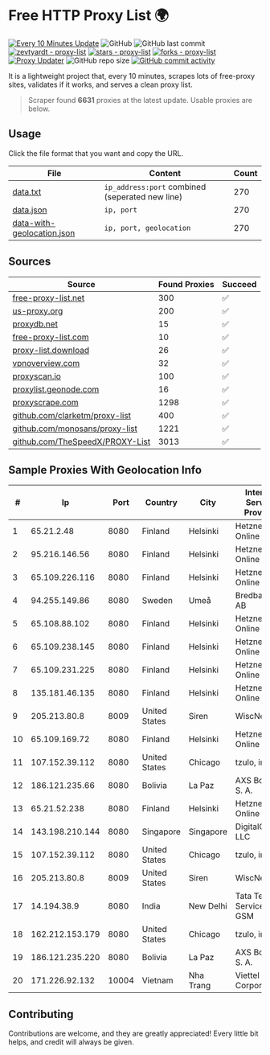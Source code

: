 
# Free HTTP Proxy List 🌍

[![Every 10 Minutes Update](https://github.com/mertguvencli/http-proxy-list/actions/workflows/main.yml/badge.svg?branch=main)](https://github.com/mertguvencli/http-proxy-list/actions/workflows/main.yml)
![GitHub](https://img.shields.io/github/license/mertguvencli/http-proxy-list)
![GitHub last commit](https://img.shields.io/github/last-commit/mertguvencli/http-proxy-list)
[![zevtyardt - proxy-list](https://img.shields.io/static/v1?label=zevtyardt&message=proxy-list&color=blue&logo=github)](https://github.com/zevtyardt/proxy-list "Go to GitHub repo")
[![stars - proxy-list](https://img.shields.io/github/stars/zevtyardt/proxy-list?style=social)](https://github.com/zevtyardt/proxy-list)
[![forks - proxy-list](https://img.shields.io/github/forks/zevtyardt/proxy-list?style=social)](https://github.com/zevtyardt/proxy-list)
[![Proxy Updater](https://github.com/zevtyardt/proxy-list/workflows/Proxy%20Updater/badge.svg)](https://github.com/zevtyardt/proxy-list/actions?query=workflow:"Proxy+Updater")
![GitHub repo size](https://img.shields.io/github/repo-size/zevtyardt/proxy-list)
[![GitHub commit activity](https://img.shields.io/github/commit-activity/m/zevtyardt/proxy-list?logo=commits)](https://github.com/zevtyardt/proxy-list/commits/main)

It is a lightweight project that, every 10 minutes, scrapes lots of free-proxy sites, validates if it works, and serves a clean proxy list.

> Scraper found **6631** proxies at the latest update. Usable proxies are below.

## Usage

Click the file format that you want and copy the URL.

|File|Content|Count|
|----|-------|-----|
|[data.txt](https://raw.githubusercontent.com/mertguvencli/http-proxy-list/main/proxy-list/data.txt)|`ip_address:port` combined (seperated new line)|270|
|[data.json](https://raw.githubusercontent.com/mertguvencli/http-proxy-list/main/proxy-list/data.json)|`ip, port`|270|
|[data-with-geolocation.json](https://raw.githubusercontent.com/mertguvencli/http-proxy-list/main/proxy-list/data-with-geolocation.json)|`ip, port, geolocation`|270|

## Sources

|Source|Found Proxies|Succeed|
|------|-------------|-------|
|[free-proxy-list.net](https://free-proxy-list.net)|300|✅|
|[us-proxy.org](https://www.us-proxy.org)|200|✅|
|[proxydb.net](http://proxydb.net)|15|✅|
|[free-proxy-list.com](https://free-proxy-list.com/?page=&port=&type%5B%5D=http&type%5B%5D=https&up_time=0&search=Search)|10|✅|
|[proxy-list.download](https://www.proxy-list.download/HTTP)|26|✅|
|[vpnoverview.com](https://vpnoverview.com/privacy/anonymous-browsing/free-proxy-servers)|32|✅|
|[proxyscan.io](https://www.proxyscan.io)|100|✅|
|[proxylist.geonode.com](https://proxylist.geonode.com/api/proxy-list?limit=300&page=1&sort_by=lastChecked&sort_type=desc&protocols=http,https)|16|✅|
|[proxyscrape.com](https://api.proxyscrape.com/v2/?request=displayproxies&protocol=http&timeout=10000&country=all&ssl=all&anonymity=all)|1298|✅|
|[github.com/clarketm/proxy-list](https://raw.githubusercontent.com/clarketm/proxy-list/master/proxy-list-raw.txt)|400|✅|
|[github.com/monosans/proxy-list](https://raw.githubusercontent.com/monosans/proxy-list/main/proxies/http.txt)|1221|✅|
|[github.com/TheSpeedX/PROXY-List](https://raw.githubusercontent.com/TheSpeedX/PROXY-List/master/http.txt)|3013|✅|


## Sample Proxies With Geolocation Info

|#|Ip|Port|Country|City|Internet Service Provider|
|-|--|----|-------|----|-------------------------|
|1|65.21.2.48|8080|Finland|Helsinki|Hetzner Online GmbH|
|2|95.216.146.56|8080|Finland|Helsinki|Hetzner Online GmbH|
|3|65.109.226.116|8080|Finland|Helsinki|Hetzner Online GmbH|
|4|94.255.149.86|8080|Sweden|Umeå|Bredband2 AB|
|5|65.108.88.102|8080|Finland|Helsinki|Hetzner Online GmbH|
|6|65.109.238.145|8080|Finland|Helsinki|Hetzner Online GmbH|
|7|65.109.231.225|8080|Finland|Helsinki|Hetzner Online GmbH|
|8|135.181.46.135|8080|Finland|Helsinki|Hetzner Online GmbH|
|9|205.213.80.8|8009|United States|Siren|WiscNet|
|10|65.109.169.72|8080|Finland|Helsinki|Hetzner Online GmbH|
|11|107.152.39.112|8080|United States|Chicago|tzulo, inc.|
|12|186.121.235.66|8080|Bolivia|La Paz|AXS Bolivia S. A.|
|13|65.21.52.238|8080|Finland|Helsinki|Hetzner Online GmbH|
|14|143.198.210.144|8080|Singapore|Singapore|DigitalOcean, LLC|
|15|107.152.39.112|8080|United States|Chicago|tzulo, inc.|
|16|205.213.80.8|8009|United States|Siren|WiscNet|
|17|14.194.38.9|8080|India|New Delhi|Tata Tele Services GSM|
|18|162.212.153.179|8080|United States|Chicago|tzulo, inc.|
|19|186.121.235.220|8080|Bolivia|La Paz|AXS Bolivia S. A.|
|20|171.226.92.132|10004|Vietnam|Nha Trang|Viettel Corporation|



## Contributing

Contributions are welcome, and they are greatly appreciated! Every
little bit helps, and credit will always be given.

